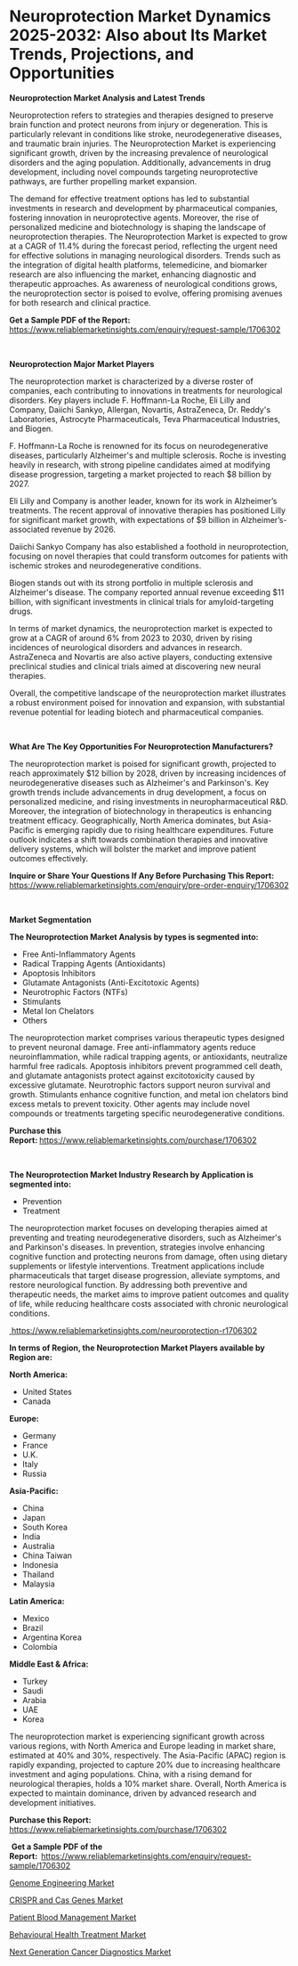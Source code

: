 <p><h1>Neuroprotection Market Dynamics 2025-2032: Also about Its Market Trends, Projections, and Opportunities</h1></p><p><strong>Neuroprotection Market Analysis and Latest Trends</strong></p>
<p><p>Neuroprotection refers to strategies and therapies designed to preserve brain function and protect neurons from injury or degeneration. This is particularly relevant in conditions like stroke, neurodegenerative diseases, and traumatic brain injuries. The Neuroprotection Market is experiencing significant growth, driven by the increasing prevalence of neurological disorders and the aging population. Additionally, advancements in drug development, including novel compounds targeting neuroprotective pathways, are further propelling market expansion.</p><p>The demand for effective treatment options has led to substantial investments in research and development by pharmaceutical companies, fostering innovation in neuroprotective agents. Moreover, the rise of personalized medicine and biotechnology is shaping the landscape of neuroprotection therapies. The Neuroprotection Market is expected to grow at a CAGR of 11.4% during the forecast period, reflecting the urgent need for effective solutions in managing neurological disorders. Trends such as the integration of digital health platforms, telemedicine, and biomarker research are also influencing the market, enhancing diagnostic and therapeutic approaches. As awareness of neurological conditions grows, the neuroprotection sector is poised to evolve, offering promising avenues for both research and clinical practice.</p></p>
<p><strong>Get a Sample PDF of the Report:&nbsp;</strong> <a href="https://www.reliablemarketinsights.com/enquiry/request-sample/1706302?utm_campaign=2102&utm_medium=2&utm_source=Github&utm_content=ia&utm_term=03032025&utm_id=neuroprotection">https://www.reliablemarketinsights.com/enquiry/request-sample/1706302</a></p>
<p>&nbsp;</p>
<p><strong>Neuroprotection Major Market Players</strong></p>
<p><p>The neuroprotection market is characterized by a diverse roster of companies, each contributing to innovations in treatments for neurological disorders. Key players include F. Hoffmann-La Roche, Eli Lilly and Company, Daiichi Sankyo, Allergan, Novartis, AstraZeneca, Dr. Reddy's Laboratories, Astrocyte Pharmaceuticals, Teva Pharmaceutical Industries, and Biogen.</p><p>F. Hoffmann-La Roche is renowned for its focus on neurodegenerative diseases, particularly Alzheimer's and multiple sclerosis. Roche is investing heavily in research, with strong pipeline candidates aimed at modifying disease progression, targeting a market projected to reach $8 billion by 2027.</p><p>Eli Lilly and Company is another leader, known for its work in Alzheimer’s treatments. The recent approval of innovative therapies has positioned Lilly for significant market growth, with expectations of $9 billion in Alzheimer’s-associated revenue by 2026.</p><p>Daiichi Sankyo Company has also established a foothold in neuroprotection, focusing on novel therapies that could transform outcomes for patients with ischemic strokes and neurodegenerative conditions. </p><p>Biogen stands out with its strong portfolio in multiple sclerosis and Alzheimer's disease. The company reported annual revenue exceeding $11 billion, with significant investments in clinical trials for amyloid-targeting drugs.</p><p>In terms of market dynamics, the neuroprotection market is expected to grow at a CAGR of around 6% from 2023 to 2030, driven by rising incidences of neurological disorders and advances in research. AstraZeneca and Novartis are also active players, conducting extensive preclinical studies and clinical trials aimed at discovering new neural therapies.</p><p>Overall, the competitive landscape of the neuroprotection market illustrates a robust environment poised for innovation and expansion, with substantial revenue potential for leading biotech and pharmaceutical companies.</p></p>
<p>&nbsp;</p>
<p><strong>What Are The Key Opportunities For Neuroprotection Manufacturers?</strong></p>
<p><p>The neuroprotection market is poised for significant growth, projected to reach approximately $12 billion by 2028, driven by increasing incidences of neurodegenerative diseases such as Alzheimer's and Parkinson's. Key growth trends include advancements in drug development, a focus on personalized medicine, and rising investments in neuropharmaceutical R&D. Moreover, the integration of biotechnology in therapeutics is enhancing treatment efficacy. Geographically, North America dominates, but Asia-Pacific is emerging rapidly due to rising healthcare expenditures. Future outlook indicates a shift towards combination therapies and innovative delivery systems, which will bolster the market and improve patient outcomes effectively.</p></p>
<p><strong>Inquire or Share Your Questions If Any Before Purchasing This Report:</strong> <a href="https://www.reliablemarketinsights.com/enquiry/pre-order-enquiry/1706302?utm_campaign=2102&utm_medium=2&utm_source=Github&utm_content=ia&utm_term=03032025&utm_id=neuroprotection">https://www.reliablemarketinsights.com/enquiry/pre-order-enquiry/1706302</a></p>
<p>&nbsp;</p>
<p><strong>Market Segmentation</strong></p>
<p><strong>The Neuroprotection Market Analysis by types is segmented into:</strong></p>
<p><ul><li>Free Anti-Inflammatory Agents</li><li>Radical Trapping Agents (Antioxidants)</li><li>Apoptosis Inhibitors</li><li>Glutamate Antagonists (Anti-Excitotoxic Agents)</li><li>Neurotrophic Factors (NTFs)</li><li>Stimulants</li><li>Metal Ion Chelators</li><li>Others</li></ul></p>
<p><p>The neuroprotection market comprises various therapeutic types designed to prevent neuronal damage. Free anti-inflammatory agents reduce neuroinflammation, while radical trapping agents, or antioxidants, neutralize harmful free radicals. Apoptosis inhibitors prevent programmed cell death, and glutamate antagonists protect against excitotoxicity caused by excessive glutamate. Neurotrophic factors support neuron survival and growth. Stimulants enhance cognitive function, and metal ion chelators bind excess metals to prevent toxicity. Other agents may include novel compounds or treatments targeting specific neurodegenerative conditions.</p></p>
<p><strong>Purchase this Report:&nbsp;</strong><a href="https://www.reliablemarketinsights.com/purchase/1706302?utm_campaign=2102&utm_medium=2&utm_source=Github&utm_content=ia&utm_term=03032025&utm_id=neuroprotection">https://www.reliablemarketinsights.com/purchase/1706302</a></p>
<p>&nbsp;</p>
<p><strong>The Neuroprotection Market Industry Research by Application is segmented into:</strong></p>
<p><ul><li>Prevention</li><li>Treatment</li></ul></p>
<p><p>The neuroprotection market focuses on developing therapies aimed at preventing and treating neurodegenerative disorders, such as Alzheimer's and Parkinson's diseases. In prevention, strategies involve enhancing cognitive function and protecting neurons from damage, often using dietary supplements or lifestyle interventions. Treatment applications include pharmaceuticals that target disease progression, alleviate symptoms, and restore neurological function. By addressing both preventive and therapeutic needs, the market aims to improve patient outcomes and quality of life, while reducing healthcare costs associated with chronic neurological conditions.</p></p>
<p><a href="https://www.reliablemarketinsights.com/neuroprotection-r1706302?utm_campaign=2102&utm_medium=2&utm_source=Github&utm_content=ia&utm_term=03032025&utm_id=neuroprotection">&nbsp;https://www.reliablemarketinsights.com/neuroprotection-r1706302</a></p>
<p><strong>In terms of Region, the Neuroprotection Market Players available by Region are:</strong></p>
<p>
    <p> <strong> North America: </strong>
        <ul>
            <li>United States</li>
            <li>Canada</li>
        </ul>
        </p> 
    <p> <strong> Europe: </strong>
        <ul>
            <li>Germany</li>
            <li>France</li>
            <li>U.K.</li>
            <li>Italy</li>
            <li>Russia</li>
        </ul>
        </p> 
    <p> <strong> Asia-Pacific: </strong>
        <ul>
            <li>China</li>
            <li>Japan</li>
            <li>South Korea</li>
            <li>India</li>
            <li>Australia</li>
            <li>China Taiwan</li>
            <li>Indonesia</li>
            <li>Thailand</li>
            <li>Malaysia</li>
        </ul>
        </p> 
    <p> <strong> Latin America: </strong>
        <ul>
            <li>Mexico</li>
            <li>Brazil</li>
            <li>Argentina Korea</li>
            <li>Colombia</li>
        </ul>
        </p> 
    <p> <strong> Middle East & Africa: </strong>
        <ul>
            <li>Turkey</li>
            <li>Saudi</li>
            <li>Arabia</li>
            <li>UAE</li>
            <li>Korea</li>
        </ul>
    </p>
    </p>
<p><p>The neuroprotection market is experiencing significant growth across various regions, with North America and Europe leading in market share, estimated at 40% and 30%, respectively. The Asia-Pacific (APAC) region is rapidly expanding, projected to capture 20% due to increasing healthcare investment and aging populations. China, with a rising demand for neurological therapies, holds a 10% market share. Overall, North America is expected to maintain dominance, driven by advanced research and development initiatives.</p></p>
<p><strong>Purchase this Report: </strong><a href="https://www.reliablemarketinsights.com/purchase/1706302?utm_campaign=2102&utm_medium=2&utm_source=Github&utm_content=ia&utm_term=03032025&utm_id=neuroprotection">https://www.reliablemarketinsights.com/purchase/1706302</a></p>
<p>&nbsp;<strong>Get a Sample PDF of the Report:&nbsp;&nbsp;</strong><a href="https://www.reliablemarketinsights.com/enquiry/request-sample/1706302?utm_campaign=2102&utm_medium=2&utm_source=Github&utm_content=ia&utm_term=03032025&utm_id=neuroprotection">https://www.reliablemarketinsights.com/enquiry/request-sample/1706302</a></p>
<p><strong></strong></p>
<p><p><a href="https://github.com/lizamflotow/Market-Research-Report-List-1/blob/main/genome-engineering-market.md?utm_campaign=2102&utm_medium=2&utm_source=Github&utm_content=ia&utm_term=03032025&utm_id=neuroprotection">Genome Engineering Market</a></p><p><a href="https://github.com/phephezxnf/Market-Research-Report-List-1/blob/main/crispr-and-cas-genes-market.md?utm_campaign=2102&utm_medium=2&utm_source=Github&utm_content=ia&utm_term=03032025&utm_id=neuroprotection">CRISPR and Cas Genes Market</a></p><p><a href="https://github.com/iroldilom/Market-Research-Report-List-1/blob/main/patient-blood-management-market.md?utm_campaign=2102&utm_medium=2&utm_source=Github&utm_content=ia&utm_term=03032025&utm_id=neuroprotection">Patient Blood Management Market</a></p><p><a href="https://github.com/watzondechao/Market-Research-Report-List-1/blob/main/behavioural-health-treatment-market.md?utm_campaign=2102&utm_medium=2&utm_source=Github&utm_content=ia&utm_term=03032025&utm_id=neuroprotection">Behavioural Health Treatment Market</a></p><p><a href="https://github.com/oslieselotte2192/Market-Research-Report-List-1/blob/main/next-generation-cancer-diagnostics-market.md?utm_campaign=2102&utm_medium=2&utm_source=Github&utm_content=ia&utm_term=03032025&utm_id=neuroprotection">Next Generation Cancer Diagnostics Market</a></p></p>